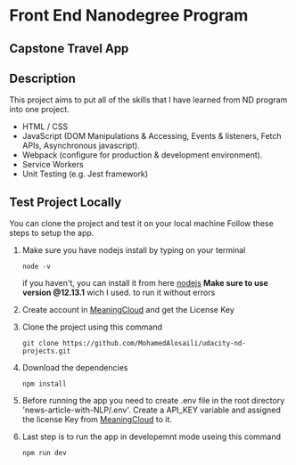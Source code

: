 # Front End Nanodegree Program

## Capstone Travel App

## Description

This project aims to put all of the skills that I have learned from ND program into one project.

- HTML / CSS
- JavaScript (DOM Manipulations & Accessing, Events & listeners, Fetch APIs, Asynchronous javascript).
- Webpack (configure for production & development environment).
- Service Workers
- Unit Testing (e.g. Jest framework)

## Test Project Locally

You can clone the project and test it on your local machine
Follow these steps to setup the app.

1. Make sure you have nodejs install by typing on your terminal

   ```
   node -v
   ```

   if you haven't, you can install it from here [nodejs](https://nodejs.org/en/)
   **Make sure to use version @12.13.1** wich I used. to run it without errors

2. Create account in [MeaningCloud](https://www.meaningcloud.com/developer/login) and get the License Key

3. Clone the project using this command

   ```
   git clone https://github.com/MohamedAlosaili/udacity-nd-projects.git
   ```

4. Download the dependencies

   ```
   npm install
   ```

5. Before running the app you need to create .env file in the root directory 'news-article-with-NLP/.env'.
   Create a API_KEY variable and assigned the license Key from [MeaningCloud](https://www.meaningcloud.com/developer/login) to it.

6. Last step is to run the app in developemnt mode useing this command
   ```
   npm run dev
   ```
